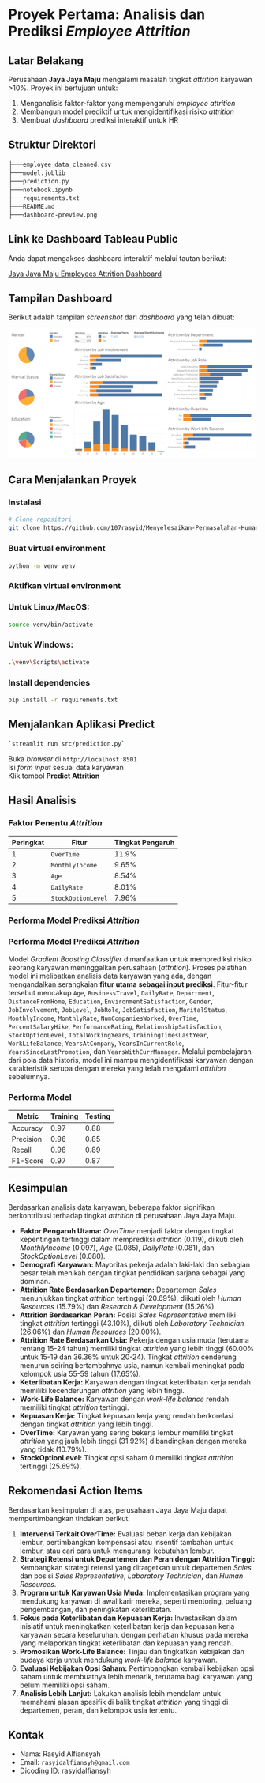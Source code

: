 # Proyek Pertama: Analisis dan Prediksi *Employee Attrition*

## Latar Belakang

Perusahaan **Jaya Jaya Maju** mengalami masalah tingkat *attrition* karyawan \>10%. Proyek ini bertujuan untuk:

1.  Menganalisis faktor-faktor yang mempengaruhi *employee attrition*
2.  Membangun model prediktif untuk mengidentifikasi risiko *attrition*
3.  Membuat *dashboard* prediksi interaktif untuk HR

## Struktur Direktori

├──`employee_data_cleaned.csv`\
├──`model.joblib`\
├──`prediction.py`\
├──`notebook.ipynb`\
├──`requirements.txt`\
├──`README.md`\
├──`dashboard-preview.png`

## Link ke Dashboard Tableau Public

Anda dapat mengakses dashboard interaktif melalui tautan berikut:

[Jaya Jaya Maju Employees Attrition Dashboard](https://public.tableau.com/views/JayaJayaMajuEmployeesAttritionDashboard/Dashboard1?:language=en-US&:sid=&:redirect=auth&:display_count=n&:origin=viz_share_link)

## Tampilan Dashboard

Berikut adalah tampilan *screenshot* dari *dashboard* yang telah dibuat:

![Tampilan Dashboard](dashboard-preview.png)

## Cara Menjalankan Proyek

### Instalasi

```bash
# Clone repositori
git clone https://github.com/107rasyid/Menyelesaikan-Permasalahan-Human-Resources
```

### Buat virtual environment
```bash
python -m venv venv
```

### Aktifkan virtual environment
### Untuk Linux/MacOS:
```bash
source venv/bin/activate
```

### Untuk Windows:
```bash
.\venv\Scripts\activate
```

### Install dependencies
```bash
pip install -r requirements.txt
```

## Menjalankan Aplikasi Predict
```bash
`streamlit run src/prediction.py`
```
Buka *browser* di `http://localhost:8501`\
Isi *form input* sesuai data karyawan\
Klik tombol **Predict Attrition**

## Hasil Analisis

### Faktor Penentu *Attrition*

| Peringkat | Fitur            | Tingkat Pengaruh |
| --------- | ---------------- | ---------------- |
| 1         | `OverTime`       | 11.9%            |
| 2         | `MonthlyIncome`  | 9.65%            |
| 3         | `Age`            | 8.54%            |
| 4         | `DailyRate`      | 8.01%            |
| 5         | `StockOptionLevel` | 7.96%            |

### Performa Model Prediksi *Attrition*

### Performa Model Prediksi *Attrition*

Model *Gradient Boosting Classifier* dimanfaatkan untuk memprediksi risiko seorang karyawan meninggalkan perusahaan (*attrition*). Proses pelatihan model ini melibatkan analisis data karyawan yang ada, dengan mengandalkan serangkaian **fitur utama sebagai input prediksi**. Fitur-fitur tersebut mencakup `Age`, `BusinessTravel`, `DailyRate`, `Department`, `DistanceFromHome`, `Education`, `EnvironmentSatisfaction`, `Gender`, `JobInvolvement`, `JobLevel`, `JobRole`, `JobSatisfaction`, `MaritalStatus`, `MonthlyIncome`, `MonthlyRate`, `NumCompaniesWorked`, `OverTime`, `PercentSalaryHike`, `PerformanceRating`, `RelationshipSatisfaction`, `StockOptionLevel`, `TotalWorkingYears`, `TrainingTimesLastYear`, `WorkLifeBalance`, `YearsAtCompany`, `YearsInCurrentRole`, `YearsSinceLastPromotion`, dan `YearsWithCurrManager`. Melalui pembelajaran dari pola data historis, model ini mampu mengidentifikasi karyawan dengan karakteristik serupa dengan mereka yang telah mengalami *attrition* sebelumnya.

### Performa Model

| Metric    | Training | Testing |
| --------- | -------- | ------- |
| Accuracy  | 0.97     | 0.88    |
| Precision | 0.96     | 0.85    |
| Recall    | 0.98     | 0.89    |
| F1-Score  | 0.97     | 0.87    |

## Kesimpulan

Berdasarkan analisis data karyawan, beberapa faktor signifikan berkontribusi terhadap tingkat *attrition* di perusahaan Jaya Jaya Maju.

* **Faktor Pengaruh Utama:** *OverTime* menjadi faktor dengan tingkat kepentingan tertinggi dalam memprediksi *attrition* (0.119), diikuti oleh *MonthlyIncome* (0.097), *Age* (0.085), *DailyRate* (0.081), dan *StockOptionLevel* (0.080).
* **Demografi Karyawan:** Mayoritas pekerja adalah laki-laki dan sebagian besar telah menikah dengan tingkat pendidikan sarjana sebagai yang dominan.
* **Attrition Rate Berdasarkan Departemen:** Departemen *Sales* menunjukkan tingkat *attrition* tertinggi (20.69%), diikuti oleh *Human Resources* (15.79%) dan *Research & Development* (15.26%).
* **Attrition Berdasarkan Peran:** Posisi *Sales Representative* memiliki tingkat *attrition* tertinggi (43.10%), diikuti oleh *Laboratory Technician* (26.06%) dan *Human Resources* (20.00%).
* **Attrition Rate Berdasarkan Usia:** Pekerja dengan usia muda (terutama rentang 15-24 tahun) memiliki tingkat *attrition* yang lebih tinggi (60.00% untuk 15-19 dan 36.36% untuk 20-24). Tingkat *attrition* cenderung menurun seiring bertambahnya usia, namun kembali meningkat pada kelompok usia 55-59 tahun (17.65%).
* **Keterlibatan Kerja:** Karyawan dengan tingkat keterlibatan kerja rendah memiliki kecenderungan *attrition* yang lebih tinggi.
* **Work-Life Balance:** Karyawan dengan *work-life balance* rendah memiliki tingkat *attrition* tertinggi.
* **Kepuasan Kerja:** Tingkat kepuasan kerja yang rendah berkorelasi dengan tingkat *attrition* yang lebih tinggi.
* **OverTime:** Karyawan yang sering bekerja lembur memiliki tingkat *attrition* yang jauh lebih tinggi (31.92%) dibandingkan dengan mereka yang tidak (10.79%).
* **StockOptionLevel:** Tingkat opsi saham 0 memiliki tingkat *attrition* tertinggi (25.69%).

## Rekomendasi Action Items

Berdasarkan kesimpulan di atas, perusahaan Jaya Jaya Maju dapat mempertimbangkan tindakan berikut:

1.  **Intervensi Terkait OverTime:** Evaluasi beban kerja dan kebijakan lembur, pertimbangkan kompensasi atau insentif tambahan untuk lembur, atau cari cara untuk mengurangi kebutuhan lembur.
2.  **Strategi Retensi untuk Departemen dan Peran dengan Attrition Tinggi:** Kembangkan strategi retensi yang ditargetkan untuk departemen *Sales* dan posisi *Sales Representative*, *Laboratory Technician*, dan *Human Resources*.
3.  **Program untuk Karyawan Usia Muda:** Implementasikan program yang mendukung karyawan di awal karir mereka, seperti mentoring, peluang pengembangan, dan peningkatan keterlibatan.
4.  **Fokus pada Keterlibatan dan Kepuasan Kerja:** Investasikan dalam inisiatif untuk meningkatkan keterlibatan kerja dan kepuasan kerja karyawan secara keseluruhan, dengan perhatian khusus pada mereka yang melaporkan tingkat keterlibatan dan kepuasan yang rendah.
5.  **Promosikan Work-Life Balance:** Tinjau dan tingkatkan kebijakan dan budaya kerja untuk mendukung *work-life balance* karyawan.
6.  **Evaluasi Kebijakan Opsi Saham:** Pertimbangkan kembali kebijakan opsi saham untuk membuatnya lebih menarik, terutama bagi karyawan yang belum memiliki opsi saham.
7.  **Analisis Lebih Lanjut:** Lakukan analisis lebih mendalam untuk memahami alasan spesifik di balik tingkat *attrition* yang tinggi di departemen, peran, dan kelompok usia tertentu.

## Kontak

- Nama: Rasyid Alfiansyah
- Email: `rasyidalfiansyh@gmail.com`
- Dicoding ID: rasyidalfiansyh
